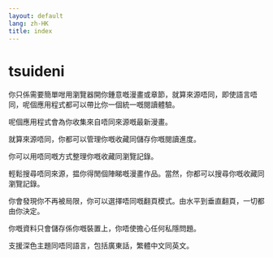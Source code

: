 ```yaml
---
layout: default
lang: zh-HK
title: index
---
```


# tsuideni
你只係需要簡單咁用瀏覽器開你鍾意嘅漫畫或章節，就算來源唔同，即使語言唔同，呢個應用程式都可以帶比你一個統一嘅閱讀體驗。

呢個應用程式會為你收集來自唔同來源嘅最新漫畫。

就算來源唔同，你都可以管理你嘅收藏同儲存你嘅閱讀進度。

你可以用唔同嘅方式整理你嘅收藏同瀏覽記錄。

輕鬆搜尋唔同來源，揾你得閒個陣睇嘅漫畫作品。當然，你都可以搜尋你嘅收藏同瀏覽記錄。

你會發現你不再被局限，你可以選擇唔同嘅翻頁模式。由水平到垂直翻頁，一切都由你決定。

你嘅資料只會儲存係你嘅裝置上，你唔使擔心任何私隱問題。

支援深色主題同唔同語言，包括廣東話，繁體中文同英文。